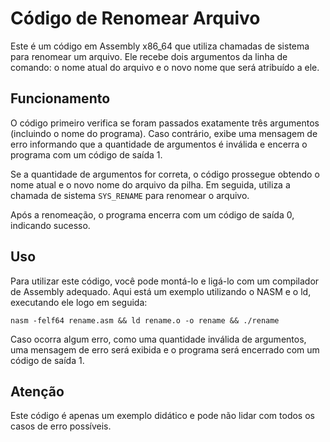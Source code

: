 # Código de Renomear Arquivo

Este é um código em Assembly x86_64 que utiliza chamadas de sistema para renomear um arquivo. Ele recebe dois argumentos da linha de comando: o nome atual do arquivo e o novo nome que será atribuído a ele. 

## Funcionamento

O código primeiro verifica se foram passados exatamente três argumentos (incluindo o nome do programa). Caso contrário, exibe uma mensagem de erro informando que a quantidade de argumentos é inválida e encerra o programa com um código de saída 1.

Se a quantidade de argumentos for correta, o código prossegue obtendo o nome atual e o novo nome do arquivo da pilha. Em seguida, utiliza a chamada de sistema `SYS_RENAME` para renomear o arquivo.

Após a renomeação, o programa encerra com um código de saída 0, indicando sucesso.

## Uso

Para utilizar este código, você pode montá-lo e ligá-lo com um compilador de Assembly adequado. Aqui está um exemplo utilizando o NASM e o ld, executando ele logo em seguida:

```nasm -felf64 rename.asm && ld rename.o -o rename && ./rename```

Caso ocorra algum erro, como uma quantidade inválida de argumentos, uma mensagem de erro será exibida e o programa será encerrado com um código de saída 1.

## Atenção

Este código é apenas um exemplo didático e pode não lidar com todos os casos de erro possíveis.
